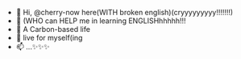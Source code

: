 - 👋 Hi, @cherry-now here(WITH broken english)(cryyyyyyyyy!!!!!!!)
- 👀  (WHO can HELP me in learning ENGLISHhhhhh!!!
- 🌱 A Carbon-based life 
- 💞️ live for myself(ing
- 📫 ...✨✨✨

<!---
cherry-now/cherry-now is a ✨ special ✨ repository because its `README.md` (this file) appears on your GitHub profile.
You can click the Preview link to take a look at your changes.
--->
